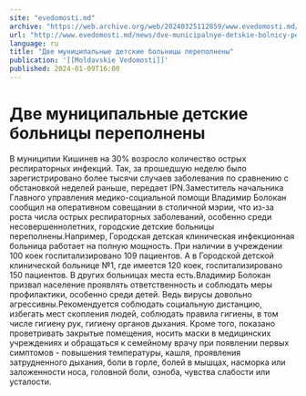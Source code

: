```yaml
---
site: "evedomosti.md"
archive: "https://web.archive.org/web/20240325112859/www.evedomosti.md/news/dve-municipalnye-detskie-bolnicy-perepolneny"
url: "http://www.evedomosti.md/news/dve-municipalnye-detskie-bolnicy-perepolneny"
language: ru
title: "Две муниципальные детские больницы переполнены"
publication: '[[Moldavskie Vedomosti]]'
published: 2024-01-09T16:00
---
```


# Две муниципальные детские больницы переполнены

В муниципии Кишинев на 30% возросло количество острых респираторных инфекций. Так, за прошедшую неделю было зарегистрировано более тысячи случаев заболевания по сравнению с обстановкой неделей раньше, передает IPN.Заместитель начальника Главного управления медико-социальной помощи Владимир Болокан сообщил на оперативном совещании в столичной мэрии, что из-за роста числа острых респираторных заболеваний, особенно среди несовершеннолетних, городские детские больницы переполнены.Например, Городская детская клиническая инфекционная больница работает на полную мощность. При наличии в учреждении 100 коек госпитализировано 109 пациентов. А в Городской детской клинической больнице №1, где имеется 120 коек, госпитализировано 150 пациентов. В других больницах места есть.Владимир Болокан призвал население проявлять ответственность и соблюдать меры профилактики, особенно среди детей. Ведь вирусы довольно агрессивны.Рекомендуется соблюдать социальную дистанцию, избегать мест скопления людей, соблюдать правила гигиены, в том числе гигиену рук, гигиену органов дыхания. Кроме того, показано проветривать закрытые помещения, носить маски в медицинских учреждениях и обращаться к семейному врачу при появлении первых симптомов - повышения температуры, кашля, проявления затрудненного дыхания, боли в горле, болей в мышцах, насморка или заложенности носа, головной боли, озноба, чувства слабости или усталости.